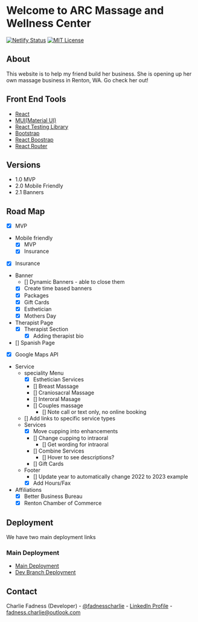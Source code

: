 # Welcome to ARC Massage and Wellness Center

[![Netlify Status](https://api.netlify.com/api/v1/badges/31bfe15b-e49e-40be-9538-a76c6275cdaa/deploy-status)](https://app.netlify.com/sites/arc-wm-center/deploys)
[![MIT License][license-shield]][license-url]

## About

This website is to help my friend build her business. She is opening up her own massage business in Renton, WA. Go check her out!

## Front End Tools

- [React](https://reactjs.org/)
- [MUI(Material UI)](https://mui.com/)
- [React Testing Library](https://testing-library.com/docs/react-testing-library/intro/)
- [Bootstrap](https://getbootstrap.com/)
- [React Boostrap](https://react-bootstrap.github.io/)
- [React Router](https://reactrouter.com/en/main)

## Versions

- 1.0 MVP
- 2.0 Mobile Friendly
- 2.1 Banners

## Road Map

- [x] MVP
- Mobile friendly
  - [x] MVP
  - [x] Insurance
- [x] Insurance
- Banner
  - [] Dynamic Banners - able to close them
  - [x] Create time based banners
  - [x] Packages
  - [x] Gift Cards
  - [x] Esthetician
  - [x] Mothers Day
- Therapist Page
  - [x] Therapist Section
    - [x] Adding therapist bio
- [] Spanish Page
- [x] Google Maps API
  <!-- - 5-10 dollars ok, anything above, contact Nicolle first -->
- Service
  - speciality Menu
    - [x] Esthetician Services
    - [] Breast Massage
      <!-- - Attached to the basic massage
      - Notes in chat with Nicolle -->
    - [] Craniosacral Massage
    - [] Interoral Masage
    - [] Couples massage
      - [] Note call or text only, no online booking
  - [] Add links to specific service types
    <!-- - Bookings
      - Book settings(orange)
        - Services
          - copy link -->
  - Services
    - [x] Move cupping into enhancements
    - [] Change cupping to intraoral
      - [] Get wording for intraoral
    - [] Combine Services
      - [] Hover to see descriptions?
    - [] Gift Cards
  - Footer
    - [] Update year to automatically change 2022 to 2023 example
    - [x] Add Hours/Fax
- Affiliations
  - [x] Better Business Bureau
  - [x] Renton Chamber of Commerce 

## Deployment

We have two main deployment links

### Main Deployment

- [Main Deployment](https://arcmassageandwellness.com/)
- [Dev Branch Deployment](https://arc-wm-center-dev.netlify.app/)

## Contact

Charlie Fadness (Developer) - [@fadnesscharlie](https://github.com/fadnesscharlie) - [LinkedIn Profile](https://www.linkedin.com/in/cfadness/) - fadness.charlie@outlook.com 


<!-- MARKDOWN LINKS & IMAGES -->
<!-- https://www.markdownguide.org/basic-syntax/#reference-style-links -->
[license-shield]: https://img.shields.io/github/license/Floof-Finders/lost-pet-finder-frontend.svg
[license-url]: https://github.com/Floof-Finders/lost-pet-finder-frontend/blob/master/LICENSE.txt
